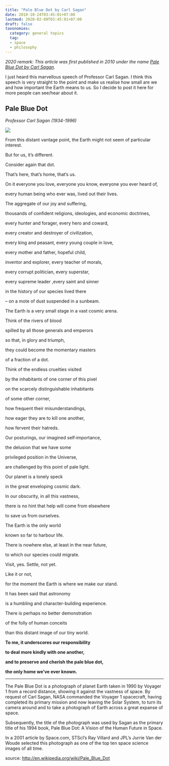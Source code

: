 ```yaml
---
title: "Pale Blue Dot by Carl Sagan"
date: 2010-10-24T03:45:01+07:00
lastmod: 2020-02-09T03:45:01+07:00
draft: false
taxonomies:
  category: general topics
  tag: 
  - space
  - philosophy
---
```


_2020 remark: 
This article was first published in 2010 under the name [Pale Blue Dot by Carl Sagan](https://rorasa.wordpress.com/2010/10/24/pale-blue-dot-by-carl-sagan/)._

I just heard this marvellous speech of Professor Carl Sagan. I think this speech is very straight to the point and make us realise how small are we and how important the Earth means to us. So I decide to post it here for more people can see/hear about it. 

## Pale Blue Dot

_Professor Carl Sagan (1934-1996)_

![](https://i0.wp.com/upload.wikimedia.org/wikipedia/commons/7/73/Pale_Blue_Dot.png?zoom=2)

From this distant vantage point, the Earth might not seem of particular interest.

But for us, it’s different.

Consider again that dot.

That’s here, that’s home, that’s us.


On it everyone you love, everyone you know, everyone you ever heard of,

every human being who ever was, lived out their lives.

The aggregate of our joy and suffering,

thousands of confident religions, ideologies, and economic doctrines,

every hunter and forager, every hero and coward,

every creator and destroyer of civilization,

every king and peasant, every young couple in love,

every mother and father, hopeful child,

inventor and explorer, every teacher of morals,

every corrupt politician, every superstar,

every supreme leader ,every saint and sinner

in the history of our species lived there

– on a mote of dust suspended in a sunbeam.


The Earth is a very small stage in a vast cosmic arena.

Think of the rivers of blood

spilled by all those generals and emperors

so that, in glory and triumph,

they could become the momentary masters

of a fraction of a dot.

Think of the endless cruelties visited

by the inhabitants of one corner of this pixel

on the scarcely distinguishable inhabitants

of some other corner,

how frequent their misunderstandings,

how eager they are to kill one another,

how fervent their hatreds.


Our posturings, our imagined self‐importance,

the delusion that we have some

privileged position in the Universe,

are challenged by this point of pale light.

Our planet is a lonely speck

in the great enveloping cosmic dark.

In our obscurity, in all this vastness,

there is no hint that help will come from elsewhere

to save us from ourselves.


The Earth is the only world

known so far to harbour life.

There is nowhere else, at least in the near future,

to which our species could migrate.

Visit, yes. Settle, not yet.

Like it or not,

for the moment the Earth is where we make our stand.


It has been said that astronomy

is a humbling and character-building experience.

There is perhaps no better demonstration

of the folly of human conceits

than this distant image of our tiny world.

**To me, it underscores our responsibility**

**to deal more kindly with one another,**

**and to preserve and cherish the pale blue dot,**

**the only home we’ve ever known.**

-----

The Pale Blue Dot is a photograph of planet Earth taken in 1990 by Voyager 1 from a record distance, showing it against the vastness of space. By request of Carl Sagan, NASA commanded the Voyager 1 spacecraft, having completed its primary mission and now leaving the Solar System, to turn its camera around and to take a photograph of Earth across a great expanse of space.

Subsequently, the title of the photograph was used by Sagan as the primary title of his 1994 book, Pale Blue Dot: A Vision of the Human Future in Space.

In a 2001 article by Space.com, STScI’s Ray Villard and JPL’s Jurrie Van der Woude selected this photograph as one of the top ten space science images of all time.

source: http://en.wikipedia.org/wiki/Pale_Blue_Dot